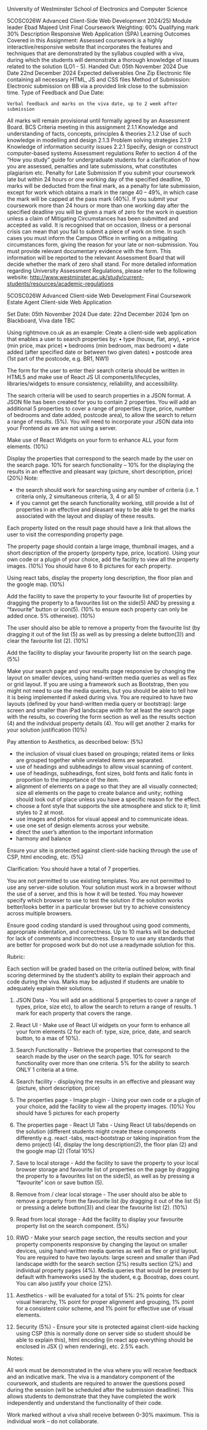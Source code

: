 University of Westminster 
School of Electronics and Computer Science 

5COSC026W Advanced Client-Side Web Development 2024/25)
Module leader	Ebad Majeed
Unit	Final Coursework
Weighting:	60%
Qualifying mark	30%
Description	Responsive Web Application (SPA)
Learning Outcomes Covered in this Assignment:	Assessed coursework is a highly interactive/responsive website that incorporates the features and techniques that are demonstrated by the syllabus coupled with a viva, during which the students will demonstrate a thorough knowledge of issues related to the solution (LO1 - 5).
Handed Out:	05th November 2024
Due Date	22nd December 2024
Expected deliverables	One Zip Electronic file containing all necessary HTML, JS and CSS files
Method of Submission:	Electronic submission on BB via a provided link close to the submission time.
Type of Feedback and Due Date: 


	Verbal feedback and marks on the viva date, up to 2 week after submission
All marks will remain provisional until formally agreed by an Assessment Board.
BCS Criteria meeting in this assignment	2.1.1	Knowledge and understanding of facts, concepts, principles & 	theories
2.1.2	Use of such knowledge in modelling and design
2.1.3	Problem solving strategies
2.1.9	Knowledge of information security issues
2.2.1	Specify, design or construct computer-based systems
Assessment regulations
Refer to section 4 of the “How you study” guide for undergraduate students for a clarification of how you are assessed, penalties and late submissions, what constitutes plagiarism etc.
Penalty for Late Submission
If you submit your coursework late but within 24 hours or one working day of the specified deadline, 10 marks will be deducted from the final mark, as a penalty for late submission, except for work which obtains a mark in the range 40 – 49%, in which case the mark will be capped at the pass mark (40%). If you submit your coursework more than 24 hours or more than one working day after the specified deadline you will be given a mark of zero for the work in question unless a claim of Mitigating Circumstances has been submitted and accepted as valid. 
It is recognised that on occasion, illness or a personal crisis can mean that you fail to submit a piece of work on time. In such cases you must inform the Campus Office in writing on a mitigating circumstances form, giving the reason for your late or non-submission. You must provide relevant documentary evidence with the form. This information will be reported to the relevant Assessment Board that will decide whether the mark of zero shall stand. For more detailed information regarding University Assessment Regulations, please refer to the following website: http://www.westminster.ac.uk/study/current-students/resources/academic-regulations

 
5COSC026W Advanced Client-side Web Development
Final Coursework
Estate Agent Client-side Web Application



Set Date: 05th November 2024
Due date: 22nd December 2024 1pm on Blackboard, 
Viva date TBC

Using rightmove.co.uk as an example: Create a client-side web application that enables a user to search properties by: 
•	type (house, flat, any), 
•	price (min price, max price)
•	bedrooms (min bedroom, max bedroom)
•	date added (after specified date or between two given dates)
•	postcode area (1st part of the postcode, e.g. BR1, NW1)

The form for the user to enter their search criteria should be written in HTML5 and make use of React JS UI components/lifecycles, libraries/widgets to ensure consistency, reliability, and accessibility.

The search criteria will be used to search properties in a JSON format. A JSON file has been created for you to contain 2 properties. You will add an additional 5 properties to cover a range of properties (type, price, number of bedrooms and date added, postcode area), to allow the search to return a range of results. (5%). You will need to incorporate your JSON data into your Frontend as we are not using a server.

Make use of React Widgets on your form to enhance ALL your form elements. (10%)

Display the properties that correspond to the search made by the user on the search page. 10% for search functionality – 10% for the displaying the results in an effective and pleasant way (picture, short description, price) (20%)
Note: 
-	the search should work for searching using any number of criteria (i.e. 1 criteria only, 2 simultaneous criteria, 3, 4 or all 5)
-	if you cannot get the search functionality working, still provide a list of properties in an effective and pleasant way to be able to get the marks associated with the layout and display of these results.

Each property listed on the result page should have a link that allows the user to visit the corresponding property page.

The property page should contain a large image, thumbnail images, and a short description of the property (property type, price, location). Using your own code or a plugin of your choice, add the facility to view all the property images. (10%) You should have 6 to 8 pictures for each property. 

Using react tabs, display the property long description, the floor plan and the google map. (10%)

Add the facility to save the property to your favourite list of properties by dragging the property to a favourites list on the side(5) AND by pressing a “favourite” button or icon(5). (10% to ensure each property can only be added once. 5% otherwise). (10%)

The user should also be able to remove a property from the favourite list (by dragging it out of the list (5) as well as by pressing a delete button(3)) and clear the favourite list (2). (10%)

Add the facility to display your favourite property list on the search page. (5%)

Make your search page and your results page responsive by changing the layout on smaller devices, using hand-written media queries as well as flex or grid layout. If you are using a framework such as Bootstrap, then you might not need to use the media queries, but you should be able to tell how it is being implemented if asked during viva. You are required to have two layouts (defined by your hand-written media query or bootstrap): large screen and smaller than iPad landscape width for at least the search page with the results, so covering the form section as well as the results section (4) and the individual property details (4). You will get another 2 marks for your solution justification (10%)  

Pay attention to Aesthetics, as described below: (5%)
-	the inclusion of visual clues based on groupings; related items or links are grouped together while unrelated items are separated.
-	use of headings and subheadings to allow visual scanning of content.
-	use of headings, subheadings, font sizes, bold fonts and italic fonts in proportion to the importance of the item.
-	alignment of elements on a page so that they are all visually connected; size all elements on the page to create balance and unity; nothing should look out of place unless you have a specific reason for the effect.
-	choose a font style that supports the site atmosphere and stick to it; limit styles to 2 at most.
-	use images and photos for visual appeal and to communicate ideas.
-	use one set of design elements across your website.
-	direct the user’s attention to the important information
-	harmony and balance

Ensure your site is protected against client-side hacking through the use of CSP, html encoding, etc. (5%)

Clarification: You should have a total of 7 properties. 

You are not permitted to use existing templates. You are not permitted to use any server-side solution. Your solution must work in a browser without the use of a server, and this is how it will be tested. You may however specify which browser to use to test the solution if the solution works better/looks better in a particular browser but try to achieve consistency across multiple browsers. 

Ensure good coding standard is used throughout using good comments, appropriate indentation, and correctness. Up to 10 marks will be deducted for lack of comments and incorrectness. Ensure to use any standards that are better for proposed work but do not use a readymade solution for this.

Rubric:

Each section will be graded based on the criteria outlined below, with final scoring determined by the student’s ability to explain their approach and code during the viva. Marks may be adjusted if students are unable to adequately explain their solutions.

1.	JSON Data - You will add an additional 5 properties to cover a range of types, price, size etc), to allow the search to return a range of results. 1 mark for each property that covers the range.

2.	React UI - Make use of React UI widgets on your form to enhance all your form elements (2 for each of: type, size, price, date, and search button, to a max of 10%).

3.	Search Functionality - Retrieve the properties that correspond to the search made by the user on the search page. 10% for search functionality over more than one criteria. 5% for the ability to search ONLY 1 criteria at a time.

4.	Search facility - displaying the results in an effective and pleasant way (picture, short description, price)

5.	The properties page - Image plugin - Using your own code or a plugin of your choice, add the facility to view all the property images. (10%) You should have 5 pictures for each property

6.	The properties page - React UI Tabs - Using React UI tabs/depends on the solution (different students might create these components differently e.g. react -tabs, react-bootstrap or taking inspiration from the demo project) (4), display the long description(2), the floor plan (2) and the google map (2) (Total 10%)

7.	Save to local storage - Add the facility to save the property to your local browser storage and favourite list of properties on the page by dragging the property to a favourites list on the side(5), as well as by pressing a “favourite” icon or save button (5).

8.	Remove from / clear local storage - The user should also be able to remove a property from the favourite list (by dragging it out of the list (5) or pressing a delete button(3)) and clear the favourite list (2). (10%)

9.	Read from local storage - Add the facility to display your favourite property list on the search component. (5%)

10.	RWD - Make your search page section, the results section and your property components responsive by changing the layout on smaller devices, using hand-written media queries as well as flex or grid layout. You are required to have two layouts: large screen and smaller than iPad landscape width for the search section (2%) results section (2%) and individual property pages (4%). Media queries that would be present by default with frameworks used by the student, e.g. Boostrap, does count. You can also justify your choice (2%).

11.	Aesthetics - will be evaluated for a total of 5%: 2% points for clear visual hierarchy, 1% point for proper alignment and grouping, 1% point for a consistent color scheme, and 1% point for effective use of visual elements. 

12.	Security (5%) - Ensure your site is protected against client-side hacking using CSP (this is normally done on server side so student should be able to explain this), html encoding (in react app everything should be enclosed in JSX {} when rendering), etc. 2.5% each.


Notes:

All work must be demonstrated in the viva where you will receive feedback and an indicative mark. The viva is a mandatory component of the coursework, and students are required to answer the questions posed during the session (will be scheduled after the submission deadline). This allows students to demonstrate that they have completed the work independently and understand the functionality of their code.

Work marked without a viva shall receive between 0-30% maximum.
This is individual work – do not collaborate.

